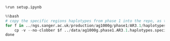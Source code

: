 

```python
%run setup.ipynb
```


<style type="text/css">
.container {
    width: 100%;
}
div#notebook {
    padding-top: 0;
}
#header-container {
    display: none;
}
#header-bar {
    display: none;
}
#maintoolbar {
    display: none;
}
#site {
    height: auto !important;
}
</style>



```python
%%bash
# copy the specific regions haplotypes from phase 1 into the repo, as they are small
for f in ../ngs.sanger.ac.uk/production/ag1000g/phase1/AR3.1/haplotypes/specific_regions/PARA/*; do
    cp -v --no-clobber $f ../data/ag1000g.phase1.AR3.1.haplotypes.specific_regions.`basename $f`
done
```


```python

```
